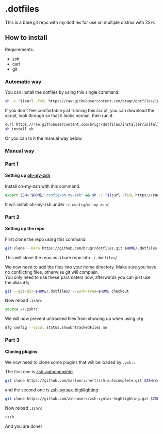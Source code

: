 # .dotfiles

This is a bare git repo with my dotfiles for use on multiple distros with ZSH.

## How to install

Requirements:

* zsh
* curl
* git

### Automatic way

You can install the dotfiles by using this single command.

```sh
sh -c "$(curl -fsSL https://raw.githubusercontent.com/brugr/dotfiles/installer/install.sh)"
```

If you don't feel comfortable just running this script, you can download the script, look through so that it looks normal, then run it.

```sh
curl https://raw.githubusercontent.com/brugr/dotfiles/installer/install.sh -o install.sh
sh install.sh
```

Or you can to it the manual way below.

### Manual way

### Part 1

#### Setting up [oh-my-zsh](https://github.com/ohmyzsh/ohmyzsh)

Install oh-my-zsh with this command.

```sh
export ZSH="$HOME/.config/oh-my-zsh" && sh -c "$(curl -fsSL https://raw.githubusercontent.com/ohmyzsh/ohmyzsh/master/tools/install.sh)"
```

It will install oh-my-zsh under ``~/.config/oh-my-zsh/``

### Part 2

#### Setting up the repo

First clone the repo using this command.

```sh
git clone --bare https://github.com/brugr/dotfiles.git $HOME/.dotfiles
```

This will clone the repo as a bare repo into ``~/.dotfiles/``

We now need to add the files into your home directory. Make sure you have no conflicting files, otherwise git will complain.  
You only need to use these paramaters now, afterwards you can just use the alias ``dfg``

```sh
git --git-dir=$HOME/.dotfiles/ --work-tree=$HOME checkout
```

Now reload ``.zshrc``

```sh
source ~/.zshrc
```

We will now prevent untracked files from showing up when using ``dfg``

```sh
dfg config --local status.showUntrackedFiles no
```

### Part 3

#### Cloning plugins

We now need to clone some plugins that will be loaded by `.zshrc`

The first one is [zsh-autocomplete](https://github.com/marlonrichert/zsh-autocomplete)

```sh
git clone https://github.com/marlonrichert/zsh-autocomplete.git $ZSH/custom/plugins/zsh-autocomplete
```

and the second one is [zsh-syntax-highlighting](https://github.com/zsh-users/zsh-syntax-highlighting)

```sh
git clone https://github.com/zsh-users/zsh-syntax-highlighting.git $ZSH/custom/plugins/zsh-syntax-highlighting
```

Now reload ``.zshrc``

```sh
rzsh
```

And you are done!
